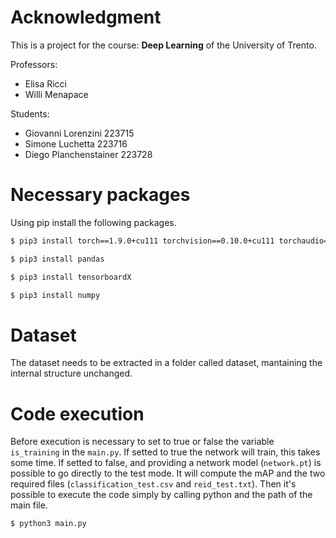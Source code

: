 # Acknowledgment

This is a project for the course: **Deep Learning** of the University of Trento.

Professors:
- Elisa Ricci
- Willi Menapace

Students:
- Giovanni Lorenzini    223715
- Simone Luchetta       223716 
- Diego Planchenstainer 223728

# Necessary packages

Using pip install the following packages.

```sh
$ pip3 install torch==1.9.0+cu111 torchvision==0.10.0+cu111 torchaudio===0.9.0 -f https://download.pytorch.org/whl/torch_stable.html
```

```sh
$ pip3 install pandas
```

```sh
$ pip3 install tensorboardX
```

```sh
$ pip3 install numpy
```

# Dataset

The dataset needs to be extracted in a folder called dataset, mantaining the internal structure unchanged.

# Code execution

Before execution is necessary to set to true or false the variable `is_training` in the `main.py`.
If setted to true the network will train, this takes some time.
If setted to false, and providing a network model (`network.pt`) is possible to go directly to the test mode.
It will compute the mAP and the two required files (`classification_test.csv` and `reid_test.txt`).
Then it's possible to execute the code simply by calling python and the path of the main file.

```sh
$ python3 main.py
```
